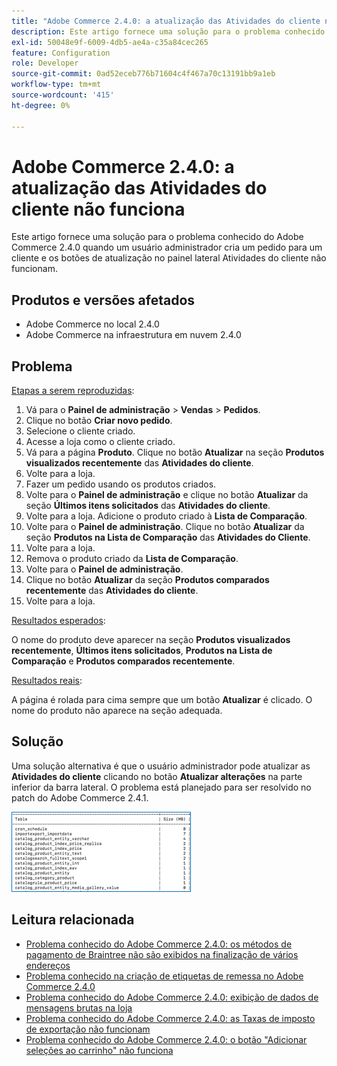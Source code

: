 ```yaml
---
title: "Adobe Commerce 2.4.0: a atualização das Atividades do cliente não funciona"
description: Este artigo fornece uma solução para o problema conhecido do Adobe Commerce 2.4.0 quando um usuário administrador cria um pedido para um cliente e os botões de atualização no painel lateral Atividades do cliente não funcionam.
exl-id: 50048e9f-6009-4db5-ae4a-c35a84cec265
feature: Configuration
role: Developer
source-git-commit: 0ad52eceb776b71604c4f467a70c13191bb9a1eb
workflow-type: tm+mt
source-wordcount: '415'
ht-degree: 0%

---
```


# Adobe Commerce 2.4.0: a atualização das Atividades do cliente não funciona

Este artigo fornece uma solução para o problema conhecido do Adobe Commerce 2.4.0 quando um usuário administrador cria um pedido para um cliente e os botões de atualização no painel lateral Atividades do cliente não funcionam.

## Produtos e versões afetados

* Adobe Commerce no local 2.4.0
* Adobe Commerce na infraestrutura em nuvem 2.4.0

## Problema

<u>Etapas a serem reproduzidas</u>:

1. Vá para o **Painel de administração** > **Vendas** > **Pedidos**.
1. Clique no botão **Criar novo pedido**.
1. Selecione o cliente criado.
1. Acesse a loja como o cliente criado.
1. Vá para a página **Produto**. Clique no botão **Atualizar** na seção **Produtos visualizados recentemente** das **Atividades do cliente**.
1. Volte para a loja.
1. Fazer um pedido usando os produtos criados.
1. Volte para o **Painel de administração** e clique no botão **Atualizar** da seção **Últimos itens solicitados** das **Atividades do cliente**.
1. Volte para a loja. Adicione o produto criado à **Lista de Comparação**.
1. Volte para o **Painel de administração**. Clique no botão **Atualizar** da seção **Produtos na Lista de Comparação** das **Atividades do Cliente**.
1. Volte para a loja.
1. Remova o produto criado da **Lista de Comparação**.
1. Volte para o **Painel de administração**.
1. Clique no botão **Atualizar** da seção **Produtos comparados recentemente** das **Atividades do cliente**.
1. Volte para a loja.

<u>Resultados esperados</u>:

O nome do produto deve aparecer na seção **Produtos visualizados recentemente**, **Últimos itens solicitados**, **Produtos na Lista de Comparação** e **Produtos comparados recentemente**.

<u>Resultados reais</u>:

A página é rolada para cima sempre que um botão **Atualizar** é clicado. O nome do produto não aparece na seção adequada.

## Solução

Uma solução alternativa é que o usuário administrador pode atualizar as **Atividades do cliente** clicando no botão **Atualizar alterações** na parte inferior da barra lateral. O problema está planejado para ser resolvido no patch do Adobe Commerce 2.4.1.

![mceclip0.png](assets/mceclip0.png)

## Leitura relacionada

* [Problema conhecido do Adobe Commerce 2.4.0: os métodos de pagamento de Braintree não são exibidos na finalização de vários endereços](/help/troubleshooting/payments/magento-2-4-0-braintree-not-in-multiple-addresses-checkout.md)
* [Problema conhecido na criação de etiquetas de remessa no Adobe Commerce 2.4.0](/help/troubleshooting/known-issues-patches-attached/shipping-labels-creation-known-issue-in-magento-2-4-0.md)
* [Problema conhecido do Adobe Commerce 2.4.0: exibição de dados de mensagens brutas na loja](/help/troubleshooting/storefront/magento-2-4-0-issue-storefront-raw-message-data-display.md)
* [Problema conhecido do Adobe Commerce 2.4.0: as Taxas de imposto de exportação não funcionam](/help/troubleshooting/miscellaneous/magento-2-4-0-known-issue-export-tax-rates-does-not-work.md)
* [Problema conhecido do Adobe Commerce 2.4.0: o botão &quot;Adicionar seleções ao carrinho&quot; não funciona](/help/troubleshooting/miscellaneous/magento-2-4-0-add-selections-to-my-cart-does-not-work.md)
